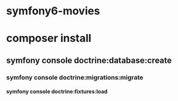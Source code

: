 # symfony6-movies

#   composer install
##  symfony console doctrine:database:create
###  symfony console doctrine:migrations:migrate
#### symfony console doctrine:fixtures:load
